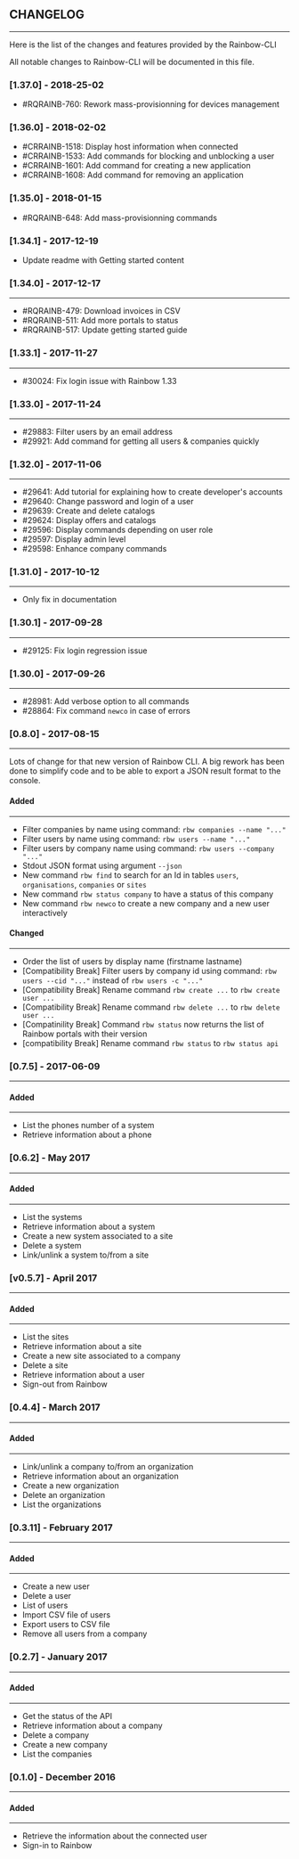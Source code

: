 ## CHANGELOG
---

Here is the list of the changes and features provided by the Rainbow-CLI

All notable changes to Rainbow-CLI will be documented in this file.

### [1.37.0] - 2018-25-02
- #RQRAINB-760: Rework mass-provisionning for devices management

### [1.36.0] - 2018-02-02
- #CRRAINB-1518: Display host information when connected
- #CRRAINB-1533: Add commands for blocking and unblocking a user
- #CRRAINB-1601: Add command for creating a new application
- #CRRAINB-1608: Add command for removing an application

### [1.35.0] - 2018-01-15
- #RQRAINB-648: Add mass-provisionning commands

### [1.34.1] - 2017-12-19
- Update readme with Getting started content

### [1.34.0] - 2017-12-17
---
- #RQRAINB-479: Download invoices in CSV
- #RQRAINB-511: Add more portals to status
- #RQRAINB-517: Update getting started guide


### [1.33.1] - 2017-11-27
---
- #30024: Fix login issue with Rainbow 1.33


### [1.33.0] - 2017-11-24
---
- #29883: Filter users by an email address
- #29921: Add command for getting all users & companies quickly


### [1.32.0] - 2017-11-06
---
- #29641: Add tutorial for explaining how to create developer's accounts
- #29640: Change password and login of a user
- #29639: Create and delete catalogs
- #29624: Display offers and catalogs
- #29596: Display commands depending on user role
- #29597: Display admin level
- #29598: Enhance company commands


### [1.31.0] - 2017-10-12
---
- Only fix in documentation


### [1.30.1] - 2017-09-28
---
- #29125: Fix login regression issue


### [1.30.0] - 2017-09-26
---
- #28981: Add verbose option to all commands
- #28864: Fix command `newco` in case of errors


### [0.8.0] - 2017-08-15
---

Lots of change for that new version of Rainbow CLI. A big rework has been done to simplify code and to be able to export a JSON result format to the console.

#### Added
---
* Filter companies by name using command: `rbw companies --name "..."`
* Filter users by name using command: `rbw users --name "..."`
* Filter users by company name using command: `rbw users --company "..."`
* Stdout JSON format using argument `--json`
* New command `rbw find` to search for an Id in tables `users`, `organisations`, `companies` or `sites`
* New command `rbw status company` to have a status of this company
* New command `rbw newco` to create a new company and a new user interactively

#### Changed
---
* Order the list of users by display name (firstname lastname)
* [Compatibility Break] Filter users by company id using command: `rbw users --cid "..."` instead of `rbw users -c "..."`
* [Compatibility Break] Rename command `rbw create ...` to `rbw create user ...`
* [Compatibility Break] Rename command `rbw delete ...` to `rbw delete user ...`
* [Compatinility Break] Command `rbw status` now returns the list of Rainbow portals with their version
* [compatibility Break] Rename command `rbw status` to `rbw status api`


### [0.7.5] - 2017-06-09
---

#### Added
---
* List the phones number of a system
* Retrieve information about a phone 


### [0.6.2] - May 2017
---

#### Added
---
* List the systems
* Retrieve information about a system 
* Create a new system associated to a site
* Delete a system
* Link/unlink a system to/from a site

### [v0.5.7] - April 2017
---

#### Added
---
* List the sites
* Retrieve information about a site
* Create a new site associated to a company
* Delete a site
* Retrieve information about a user
* Sign-out from Rainbow

### [0.4.4] - March 2017
---

#### Added
---
* Link/unlink a company to/from an organization 
* Retrieve information about an organization
* Create a new organization
* Delete an organization
* List the organizations 

### [0.3.11] - February 2017
---

#### Added
---
* Create a new user
* Delete a user
* List of users
* Import CSV file of users
* Export users to CSV file
* Remove all users from a company

### [0.2.7] - January 2017
---

#### Added
---
* Get the status of the API
* Retrieve information about a company
* Delete a company
* Create a new company
* List the companies

### [0.1.0] - December 2016
---

#### Added
---
* Retrieve the information about the connected user
* Sign-in to Rainbow
